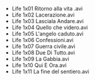 * Life 1x01 Ritorno alla vita .avi
* Life 1x02 Lacerazione.avi
* Life 1x03 Lasciala Andare.avi
* Life 1x04 Quello che videro.avi
* Life 1x05 L'angelo caduto.avi
* Life 1x06 Confessioni.avi
* Life 1x07 Guerra civile.avi
* Life 1x08 Due Di Tutto.avi
* Life 1x09 La Gabbia.avi
* Life 1x10 Qui E Ora.avi
* Life 1x11 La fine del sentiero.avi
